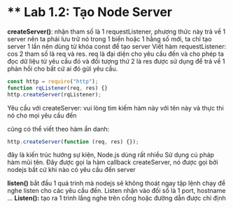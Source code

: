 # \*\* Lab 1.2: Tạo Node Server

**createServer()**: nhận tham số là 1 requestListener, phương thức này trả về 1 server
nên ta phải lưu trữ nó trong 1 biến hoặc 1 hằng số mới, ta chỉ tạo server 1 lần nên
dùng từ khóa const để tạo server
Viết hàm requestListener: cos 2 tham số là req và res. req là đại diện cho yêu
cầu đến và cho phép ta đọc dữ liệu từ yêu cầu đó và đối tượng thứ 2 là res
được sử dụng để trả về 1 phản hồi cho bất cứ ai đó gửi yêu cầu.

```javascript
const http = require("http");
function rqListener(req, res) {}
http.createServer(rqListener);
```

Yêu cầu với createServer: vui lòng tìm kiếm hàm này
với tên này và thực thi nó cho mọi yêu cầu đến

cũng có thể viết theo hàm ẩn danh:

```javascript
http.createServer(function (req, res) {});
```

đây là kiến trúc hướng sự kiện, Node.js dùng rất nhiều
Sử dụng cú pháp hàm mũi tên. Đây được gọi la hàm callback createServer, nó được
gọi bởi nodejs bất cứ khi nào có yêu cầu đến server

**listen()** bắt đầu 1 quá trình mà nodejs sẽ không thoát ngay tập lệnh chạy để nghe listen
cho các yêu cầu đến. Listen nhận vào đối số là 1 port, hostname ...
**Listen():** tạo ra 1 trình lắng nghe trên cổng hoặc đường dẫn được chỉ định
